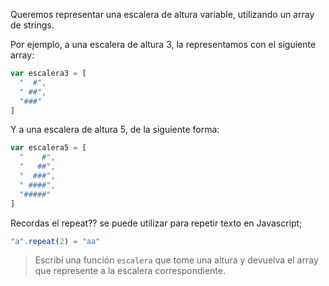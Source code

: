 Queremos representar una escalera de altura variable, utilizando un array de strings. 

Por ejemplo, a una escalera de altura 3, la representamos con el siguiente array: 

```javascript
var escalera3 = [
  "  #",
  " ##",
  "###"
]
```

Y a una escalera de altura 5, de la siguiente forma: 

```javascript
var escalera5 = [
  "    #",
  "   ##",
  "  ###",
  " ####",
  "#####"
]
```

Recordas el repeat?? se puede utilizar para repetir texto en Javascript;
```javascript
"a".repeat(2) = "aa"
```


> Escribí una función `escalera` que tome una altura y devuelva el array que represente a la escalera correspondiente. 
